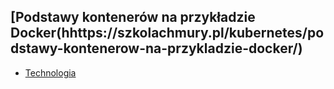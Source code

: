 
## [Podstawy kontenerów na przykładzie Docker(hhttps://szkolachmury.pl/kubernetes/podstawy-kontenerow-na-przykladzie-docker/)

* [Technologia](https://docs.docker.com/engine/docker-overview/)


